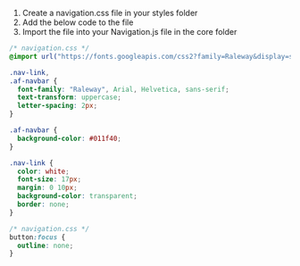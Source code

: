 1. Create a navigation.css file in your styles folder
2. Add the below code to the file
3. Import the file into your Navigation.js file in the core folder

```css
/* navigation.css */
@import url("https://fonts.googleapis.com/css2?family=Raleway&display=swap");

.nav-link,
.af-navbar {
  font-family: "Raleway", Arial, Helvetica, sans-serif;
  text-transform: uppercase;
  letter-spacing: 2px;
}

.af-navbar {
  background-color: #011f40;
}

.nav-link {
  color: white;
  font-size: 17px;
  margin: 0 10px;
  background-color: transparent;
  border: none;
}
```

```css
/* navigation.css */
button:focus {
  outline: none;
}
```
